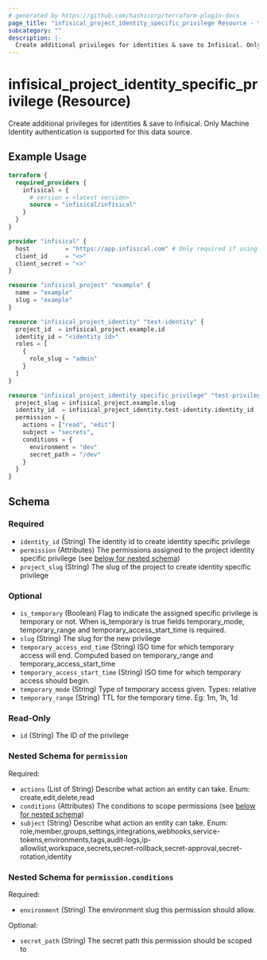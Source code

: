 ```yaml
---
# generated by https://github.com/hashicorp/terraform-plugin-docs
page_title: "infisical_project_identity_specific_privilege Resource - terraform-provider-infisical"
subcategory: ""
description: |-
  Create additional privileges for identities & save to Infisical. Only Machine Identity authentication is supported for this data source.
---
```


# infisical_project_identity_specific_privilege (Resource)

Create additional privileges for identities & save to Infisical. Only Machine Identity authentication is supported for this data source.

## Example Usage

```terraform
terraform {
  required_providers {
    infisical = {
      # version = <latest version>
      source = "infisical/infisical"
    }
  }
}

provider "infisical" {
  host          = "https://app.infisical.com" # Only required if using self hosted instance of Infisical, default is https://app.infisical.com
  client_id     = "<>"
  client_secret = "<>"
}

resource "infisical_project" "example" {
  name = "example"
  slug = "example"
}

resource "infisical_project_identity" "test-identity" {
  project_id  = infisical_project.example.id
  identity_id = "<identity id>"
  roles = [
    {
      role_slug = "admin"
    }
  ]
}

resource "infisical_project_identity_specific_privilege" "test-privilege" {
  project_slug = infisical_project.example.slug
  identity_id  = infisical_project_identity.test-identity.identity_id
  permission = {
    actions = ["read", "edit"]
    subject = "secrets",
    conditions = {
      environment = "dev"
      secret_path = "/dev"
    }
  }
}
```

<!-- schema generated by tfplugindocs -->
## Schema

### Required

- `identity_id` (String) The identity id to create identity specific privilege
- `permission` (Attributes) The permissions assigned to the project identity specific privilege (see [below for nested schema](#nestedatt--permission))
- `project_slug` (String) The slug of the project to create identity specific privilege

### Optional

- `is_temporary` (Boolean) Flag to indicate the assigned specific privilege is temporary or not. When is_temporary is true fields temporary_mode, temporary_range and temporary_access_start_time is required.
- `slug` (String) The slug for the new privilege
- `temporary_access_end_time` (String) ISO time for which temporary access will end. Computed based on temporary_range and temporary_access_start_time
- `temporary_access_start_time` (String) ISO time for which temporary access should begin.
- `temporary_mode` (String) Type of temporary access given. Types: relative
- `temporary_range` (String) TTL for the temporary time. Eg: 1m, 1h, 1d

### Read-Only

- `id` (String) The ID of the privilege

<a id="nestedatt--permission"></a>
### Nested Schema for `permission`

Required:

- `actions` (List of String) Describe what action an entity can take. Enum: create,edit,delete,read
- `conditions` (Attributes) The conditions to scope permissions (see [below for nested schema](#nestedatt--permission--conditions))
- `subject` (String) Describe what action an entity can take. Enum: role,member,groups,settings,integrations,webhooks,service-tokens,environments,tags,audit-logs,ip-allowlist,workspace,secrets,secret-rollback,secret-approval,secret-rotation,identity

<a id="nestedatt--permission--conditions"></a>
### Nested Schema for `permission.conditions`

Required:

- `environment` (String) The environment slug this permission should allow.

Optional:

- `secret_path` (String) The secret path this permission should be scoped to
